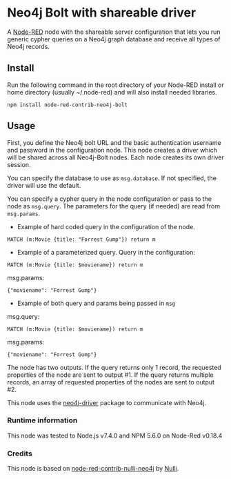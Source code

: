 # Neo4j Bolt with shareable driver

A <a href="http://nodered.org" target="_new">Node-RED</a> node with the shareable server configuration that lets you run generic cypher queries on a Neo4j graph database and receive all types of Neo4j records.

## Install

Run the following command in the root directory of your Node-RED install or home directory (usually ~/.node-red) and will also install needed libraries.

```
npm install node-red-contrib-neo4j-bolt
```

## Usage

First, you define the Neo4j bolt URL and the basic authentication username and password in the configuration node. This node creates a driver which will be shared across all Neo4j-Bolt nodes. Each node creates its own driver session.

You can specify the database to use as `msg.database`. If not specified, the driver will use the default.

You can specify a cypher query in the node configuration or pass to the node as `msg.query`. The parameters for the query (if needed) are read from `msg.params`.

* Example of hard coded query in the configuration of the node.
```
MATCH (m:Movie {title: "Forrest Gump"}) return m
```

* Example of a parameterized query.
Query in the configuration:
```
MATCH (m:Movie {title: $moviename}) return m
```

msg.params:
```
{"moviename": "Forrest Gump"}
```

* Example of both query and params being passed in `msg`

msg.query:
```
MATCH (m:Movie {title: $moviename}) return m
```

msg.params:
```
{"moviename": "Forrest Gump"}
```

The node has two outputs. If the query returns only 1 record, the requested properties of the node are sent to output #1. If the query returns multiple records, an array of requested properties of the nodes are sent to output #2.

This node uses the [neo4j-driver](https://www.npmjs.com/package/neo4j-driver) package to communicate with Neo4j.

### Runtime information
This node was tested to Node.js v7.4.0 and NPM 5.6.0 on Node-Red v0.18.4

### Credits

This node is based on <a href="https://github.com/nullibrew/node-red-contrib-nulli-neo4j" target="_new">node-red-contrib-nulli-neo4j</a> by <a href="http://nulli.com">Nulli</a>.
